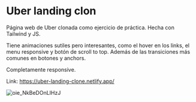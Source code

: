 # Uber landing clon
Página web de Uber clonada como ejercicio de práctica. Hecha con Tailwind y JS.

Tiene animaciones sutiles pero interesantes, como el hover en los links, el menu responsive y botón de scroll to top. Además de las transiciones más comunes en botones y anchors.

Completamente responsive.

Link: https://uber-landing-clone.netlify.app/ 

![oie_NkBeDOnLIHzJ](https://github.com/aolivera0/uber-landing/assets/112653145/eb93bd0c-d320-4d6e-8628-f986bd09ec77)
